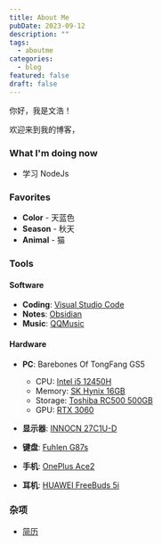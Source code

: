 ```yaml
---
title: About Me
pubDate: 2023-09-12
description: ""
tags:
  - aboutme
categories:
  - blog
featured: false
draft: false
---
```


你好，我是文浩！

欢迎来到我的博客，

### What I'm doing now

- 学习 NodeJs

### Favorites

- **Color** - 天蓝色
- **Season** - 秋天
- **Animal** - 猫

### Tools

#### Software

- **Coding**: [Visual Studio Code](https://code.visualstudio.com/)
- **Notes**: [Obsidian](https://obsidian.md/)
- **Music**: [QQMusic](https://y.qq.com/)

#### Hardware

- **PC**: Barebones Of TongFang GS5

  - CPU: [Intel i5 12450H](https://ark.intel.com/content/www/cn/zh/ark/products/132222/intel-core-i512450h-processor-12m-cache-up-to-4-40-ghz.html)
  - Memory: [SK Hynix 16GB]()
  - Storage: [Toshiba RC500 500GB ](https://www.guru3d.com/articles-pages/toshiba-rc500-500gb-nvme-m-2-ssd-review,1.html)
  - GPU: [RTX 3060](https://www.nvidia.com/en-us/geforce/graphics-cards/30-series/rtx-3060-3060ti/)

- **显示器**: [INNOCN 27C1U-D](https://innocn.com/products/innocn-27-computer-monitor-4k-27c1u-d)
- **键盘**: [Fuhlen G87s](http://www.fuhlen.com.cn/view/keyboard1/54.html)
- **手机**: [OnePlus Ace2](https://www.oneplus.com/cn/ace-2)
- **耳机**: [HUAWEI FreeBuds 5i ](https://consumer.huawei.com/en/headphones/freebuds5i/)

### 杂项

- [简历](/resume)
